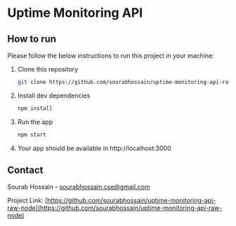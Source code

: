 # Uptime Monitoring API

<!-- HOW TO RUN -->

## How to run

Please follow the below instructions to run this project in your machine:

1. Clone this repository
   ```sh
   git clone https://github.com/sourabhossain/uptime-monitoring-api-raw-node.git
   ```
2. Install dev dependencies
   ```sh
   npm install
   ```
3. Run the app
   ```sh
   npm start
   ```
4. Your app should be available in http://localhost:3000

<!-- CONTACT -->

## Contact

Sourab Hossain - [sourabhossain.cse@gmail.com](mailto:sourabhossain.cse@gmail.com)

Project Link: [https://github.com/sourabhossain/uptime-monitoring-api-raw-node](https://github.com/sourabhossain/uptime-monitoring-api-raw-node)
